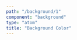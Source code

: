 ```yaml
---
path: "/background/1"
component: "background"
type: "atom"
title: "Background Color"
---
```


<Box>
  <Background
    background="cyan"
    height="100px"
    width="100px"
  >
  </Background>
</Box>
